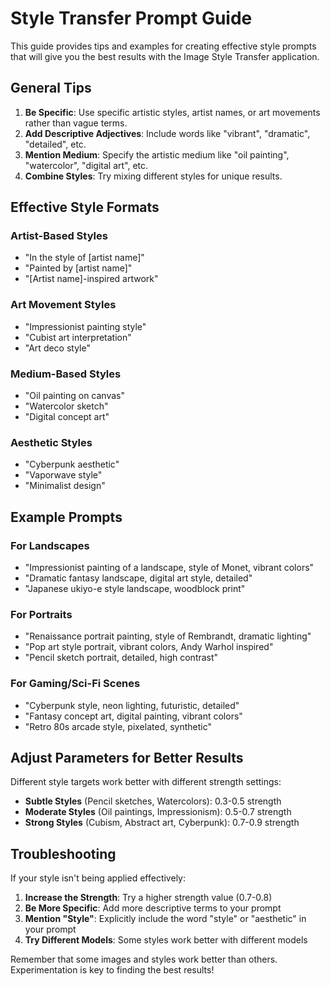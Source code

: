 # Style Transfer Prompt Guide

This guide provides tips and examples for creating effective style prompts that will give you the best results with the Image Style Transfer application.

## General Tips

1. **Be Specific**: Use specific artistic styles, artist names, or art movements rather than vague terms.
2. **Add Descriptive Adjectives**: Include words like "vibrant", "dramatic", "detailed", etc.
3. **Mention Medium**: Specify the artistic medium like "oil painting", "watercolor", "digital art", etc.
4. **Combine Styles**: Try mixing different styles for unique results.

## Effective Style Formats

### Artist-Based Styles
- "In the style of [artist name]"
- "Painted by [artist name]"
- "[Artist name]-inspired artwork"

### Art Movement Styles
- "Impressionist painting style"
- "Cubist art interpretation"
- "Art deco style"

### Medium-Based Styles
- "Oil painting on canvas"
- "Watercolor sketch"
- "Digital concept art"

### Aesthetic Styles
- "Cyberpunk aesthetic"
- "Vaporwave style"
- "Minimalist design"

## Example Prompts

### For Landscapes
- "Impressionist painting of a landscape, style of Monet, vibrant colors"
- "Dramatic fantasy landscape, digital art style, detailed"
- "Japanese ukiyo-e style landscape, woodblock print"

### For Portraits
- "Renaissance portrait painting, style of Rembrandt, dramatic lighting"
- "Pop art style portrait, vibrant colors, Andy Warhol inspired"
- "Pencil sketch portrait, detailed, high contrast"

### For Gaming/Sci-Fi Scenes
- "Cyberpunk style, neon lighting, futuristic, detailed"
- "Fantasy concept art, digital painting, vibrant colors"
- "Retro 80s arcade style, pixelated, synthetic"

## Adjust Parameters for Better Results

Different style targets work better with different strength settings:

- **Subtle Styles** (Pencil sketches, Watercolors): 0.3-0.5 strength
- **Moderate Styles** (Oil paintings, Impressionism): 0.5-0.7 strength
- **Strong Styles** (Cubism, Abstract art, Cyberpunk): 0.7-0.9 strength

## Troubleshooting

If your style isn't being applied effectively:

1. **Increase the Strength**: Try a higher strength value (0.7-0.8)
2. **Be More Specific**: Add more descriptive terms to your prompt
3. **Mention "Style"**: Explicitly include the word "style" or "aesthetic" in your prompt
4. **Try Different Models**: Some styles work better with different models

Remember that some images and styles work better than others. Experimentation is key to finding the best results!

